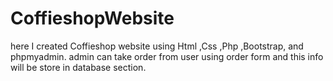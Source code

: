 # CoffieshopWebsite
here I created Coffieshop website using Html ,Css ,Php ,Bootstrap, and phpmyadmin. admin can take order from user using order form and this info will be store in database section. 
